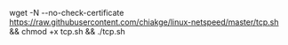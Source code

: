 wget -N --no-check-certificate https://raw.githubusercontent.com/chiakge/linux-netspeed/master/tcp.sh && chmod +x tcp.sh && ./tcp.sh
